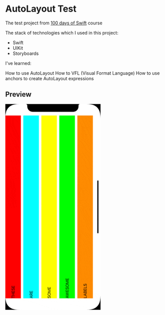 # AutoLayout Test
The test project from [100 days of Swift](https://www.hackingwithswift.com/100) course

The stack of technologies which I used in this project:
- Swift
- UIKit
- Storyboards

I've learned:

How to use AutoLayout
How to VFL (Visual Format Language)
How to use anchors to create AutoLayout expressions

## Preview
<img src="https://github.com/azat-dev/ios-swift-100-uikit-project-6b/raw/master/preview.gif" width="300px"/>
